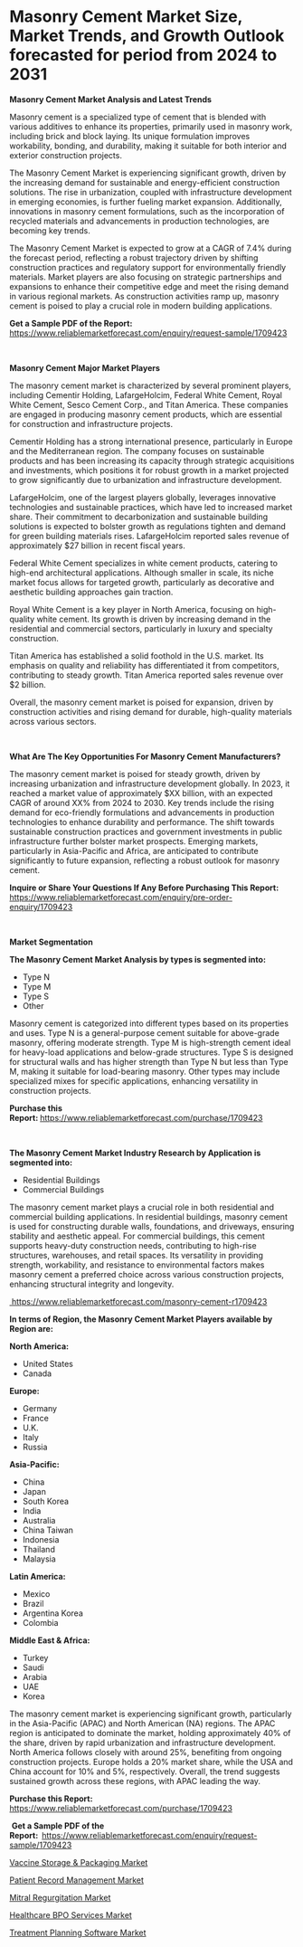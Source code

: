 <p><h1>Masonry Cement Market Size, Market Trends, and Growth Outlook forecasted for period from 2024 to 2031</h1></p><p><strong>Masonry Cement Market Analysis and Latest Trends</strong></p>
<p><p>Masonry cement is a specialized type of cement that is blended with various additives to enhance its properties, primarily used in masonry work, including brick and block laying. Its unique formulation improves workability, bonding, and durability, making it suitable for both interior and exterior construction projects. </p><p>The Masonry Cement Market is experiencing significant growth, driven by the increasing demand for sustainable and energy-efficient construction solutions. The rise in urbanization, coupled with infrastructure development in emerging economies, is further fueling market expansion. Additionally, innovations in masonry cement formulations, such as the incorporation of recycled materials and advancements in production technologies, are becoming key trends. </p><p>The Masonry Cement Market is expected to grow at a CAGR of 7.4% during the forecast period, reflecting a robust trajectory driven by shifting construction practices and regulatory support for environmentally friendly materials. Market players are also focusing on strategic partnerships and expansions to enhance their competitive edge and meet the rising demand in various regional markets. As construction activities ramp up, masonry cement is poised to play a crucial role in modern building applications.</p></p>
<p><strong>Get a Sample PDF of the Report:&nbsp;</strong> <a href="https://www.reliablemarketforecast.com/enquiry/request-sample/1709423?utm_campaign=1745&utm_medium=2&utm_source=Github&utm_content=ia&utm_term=21102024&utm_id=masonry-cement">https://www.reliablemarketforecast.com/enquiry/request-sample/1709423</a></p>
<p>&nbsp;</p>
<p><strong>Masonry Cement Major Market Players</strong></p>
<p><p>The masonry cement market is characterized by several prominent players, including Cementir Holding, LafargeHolcim, Federal White Cement, Royal White Cement, Sesco Cement Corp., and Titan America. These companies are engaged in producing masonry cement products, which are essential for construction and infrastructure projects.</p><p>Cementir Holding has a strong international presence, particularly in Europe and the Mediterranean region. The company focuses on sustainable products and has been increasing its capacity through strategic acquisitions and investments, which positions it for robust growth in a market projected to grow significantly due to urbanization and infrastructure development.</p><p>LafargeHolcim, one of the largest players globally, leverages innovative technologies and sustainable practices, which have led to increased market share. Their commitment to decarbonization and sustainable building solutions is expected to bolster growth as regulations tighten and demand for green building materials rises. LafargeHolcim reported sales revenue of approximately $27 billion in recent fiscal years.</p><p>Federal White Cement specializes in white cement products, catering to high-end architectural applications. Although smaller in scale, its niche market focus allows for targeted growth, particularly as decorative and aesthetic building approaches gain traction.</p><p>Royal White Cement is a key player in North America, focusing on high-quality white cement. Its growth is driven by increasing demand in the residential and commercial sectors, particularly in luxury and specialty construction.</p><p>Titan America has established a solid foothold in the U.S. market. Its emphasis on quality and reliability has differentiated it from competitors, contributing to steady growth. Titan America reported sales revenue over $2 billion.</p><p>Overall, the masonry cement market is poised for expansion, driven by construction activities and rising demand for durable, high-quality materials across various sectors.</p></p>
<p>&nbsp;</p>
<p><strong>What Are The Key Opportunities For Masonry Cement Manufacturers?</strong></p>
<p><p>The masonry cement market is poised for steady growth, driven by increasing urbanization and infrastructure development globally. In 2023, it reached a market value of approximately $XX billion, with an expected CAGR of around XX% from 2024 to 2030. Key trends include the rising demand for eco-friendly formulations and advancements in production technologies to enhance durability and performance. The shift towards sustainable construction practices and government investments in public infrastructure further bolster market prospects. Emerging markets, particularly in Asia-Pacific and Africa, are anticipated to contribute significantly to future expansion, reflecting a robust outlook for masonry cement.</p></p>
<p><strong>Inquire or Share Your Questions If Any Before Purchasing This Report:</strong> <a href="https://www.reliablemarketforecast.com/enquiry/pre-order-enquiry/1709423?utm_campaign=1745&utm_medium=2&utm_source=Github&utm_content=ia&utm_term=21102024&utm_id=masonry-cement">https://www.reliablemarketforecast.com/enquiry/pre-order-enquiry/1709423</a></p>
<p>&nbsp;</p>
<p><strong>Market Segmentation</strong></p>
<p><strong>The Masonry Cement Market Analysis by types is segmented into:</strong></p>
<p><ul><li>Type N</li><li>Type M</li><li>Type S</li><li>Other</li></ul></p>
<p><p>Masonry cement is categorized into different types based on its properties and uses. Type N is a general-purpose cement suitable for above-grade masonry, offering moderate strength. Type M is high-strength cement ideal for heavy-load applications and below-grade structures. Type S is designed for structural walls and has higher strength than Type N but less than Type M, making it suitable for load-bearing masonry. Other types may include specialized mixes for specific applications, enhancing versatility in construction projects.</p></p>
<p><strong>Purchase this Report:&nbsp;</strong><a href="https://www.reliablemarketforecast.com/purchase/1709423?utm_campaign=1745&utm_medium=2&utm_source=Github&utm_content=ia&utm_term=21102024&utm_id=masonry-cement">https://www.reliablemarketforecast.com/purchase/1709423</a></p>
<p>&nbsp;</p>
<p><strong>The Masonry Cement Market Industry Research by Application is segmented into:</strong></p>
<p><ul><li>Residential Buildings</li><li>Commercial Buildings</li></ul></p>
<p><p>The masonry cement market plays a crucial role in both residential and commercial building applications. In residential buildings, masonry cement is used for constructing durable walls, foundations, and driveways, ensuring stability and aesthetic appeal. For commercial buildings, this cement supports heavy-duty construction needs, contributing to high-rise structures, warehouses, and retail spaces. Its versatility in providing strength, workability, and resistance to environmental factors makes masonry cement a preferred choice across various construction projects, enhancing structural integrity and longevity.</p></p>
<p><a href="https://www.reliablemarketforecast.com/masonry-cement-r1709423?utm_campaign=1745&utm_medium=2&utm_source=Github&utm_content=ia&utm_term=21102024&utm_id=masonry-cement">&nbsp;https://www.reliablemarketforecast.com/masonry-cement-r1709423</a></p>
<p><strong>In terms of Region, the Masonry Cement Market Players available by Region are:</strong></p>
<p>
    <p> <strong> North America: </strong>
        <ul>
            <li>United States</li>
            <li>Canada</li>
        </ul>
        </p> 
    <p> <strong> Europe: </strong>
        <ul>
            <li>Germany</li>
            <li>France</li>
            <li>U.K.</li>
            <li>Italy</li>
            <li>Russia</li>
        </ul>
        </p> 
    <p> <strong> Asia-Pacific: </strong>
        <ul>
            <li>China</li>
            <li>Japan</li>
            <li>South Korea</li>
            <li>India</li>
            <li>Australia</li>
            <li>China Taiwan</li>
            <li>Indonesia</li>
            <li>Thailand</li>
            <li>Malaysia</li>
        </ul>
        </p> 
    <p> <strong> Latin America: </strong>
        <ul>
            <li>Mexico</li>
            <li>Brazil</li>
            <li>Argentina Korea</li>
            <li>Colombia</li>
        </ul>
        </p> 
    <p> <strong> Middle East & Africa: </strong>
        <ul>
            <li>Turkey</li>
            <li>Saudi</li>
            <li>Arabia</li>
            <li>UAE</li>
            <li>Korea</li>
        </ul>
    </p>
    </p>
<p><p>The masonry cement market is experiencing significant growth, particularly in the Asia-Pacific (APAC) and North American (NA) regions. The APAC region is anticipated to dominate the market, holding approximately 40% of the share, driven by rapid urbanization and infrastructure development. North America follows closely with around 25%, benefiting from ongoing construction projects. Europe holds a 20% market share, while the USA and China account for 10% and 5%, respectively. Overall, the trend suggests sustained growth across these regions, with APAC leading the way.</p></p>
<p><strong>Purchase this Report: </strong><a href="https://www.reliablemarketforecast.com/purchase/1709423?utm_campaign=1745&utm_medium=2&utm_source=Github&utm_content=ia&utm_term=21102024&utm_id=masonry-cement">https://www.reliablemarketforecast.com/purchase/1709423</a></p>
<p>&nbsp;<strong>Get a Sample PDF of the Report:&nbsp;&nbsp;</strong><a href="https://www.reliablemarketforecast.com/enquiry/request-sample/1709423?utm_campaign=1745&utm_medium=2&utm_source=Github&utm_content=ia&utm_term=21102024&utm_id=masonry-cement">https://www.reliablemarketforecast.com/enquiry/request-sample/1709423</a></p>
<p><strong></strong></p>
<p><p><a href="https://www.linkedin.com/pulse/unveiling-market-trends-global-vaccine-storage-packaging-kch7c?utm_campaign=1745&utm_medium=2&utm_source=Github&utm_content=ia&utm_term=21102024&utm_id=masonry-cement">Vaccine Storage & Packaging Market</a></p><p><a href="https://www.linkedin.com/pulse/future-patient-record-management-market-global-forecast-eym9c?utm_campaign=1745&utm_medium=2&utm_source=Github&utm_content=ia&utm_term=21102024&utm_id=masonry-cement">Patient Record Management Market</a></p><p><a href="https://www.linkedin.com/pulse/global-mitral-regurgitation-market-product-types-applications-glifc?utm_campaign=1745&utm_medium=2&utm_source=Github&utm_content=ia&utm_term=21102024&utm_id=masonry-cement">Mitral Regurgitation Market</a></p><p><a href="https://www.linkedin.com/pulse/healthcare-bpo-services-market-emerging-trends-future-g5jcc?utm_campaign=1745&utm_medium=2&utm_source=Github&utm_content=ia&utm_term=21102024&utm_id=masonry-cement">Healthcare BPO Services Market</a></p><p><a href="https://www.linkedin.com/pulse/global-treatment-planning-software-industry-analysis-rzdrc?utm_campaign=1745&utm_medium=2&utm_source=Github&utm_content=ia&utm_term=21102024&utm_id=masonry-cement">Treatment Planning Software Market</a></p></p>